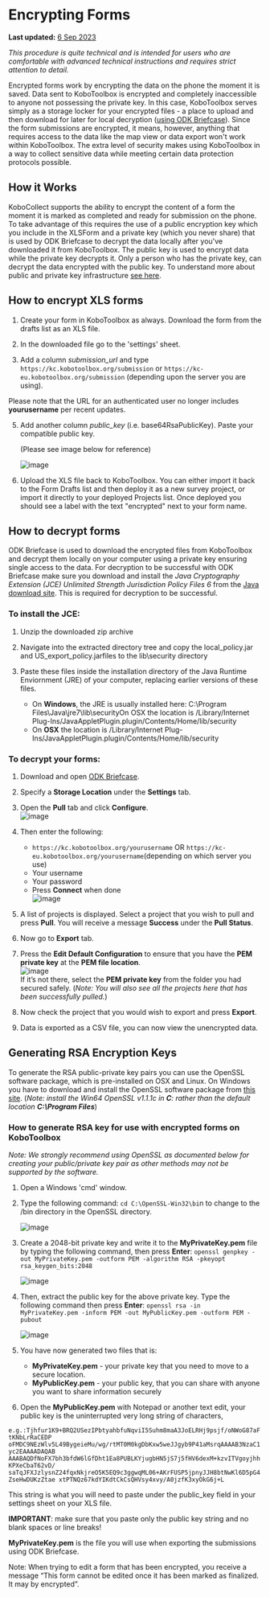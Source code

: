 # Encrypting Forms
**Last updated:** <a href="https://github.com/kobotoolbox/docs/blob/94c30eb1a317891733baea7ffcaaa7f7d078a2cd/source/encrypting_forms.md" class="reference">6 Sep 2023</a>

_This procedure is quite technical and is intended for users who are comfortable
with advanced technical instructions and requires strict attention to detail._

Encrypted forms work by encrypting the data on the phone the moment it is saved.
Data sent to KoboToolbox is encrypted and completely inaccessible to anyone not
possessing the private key. In this case, KoboToolbox serves simply as a storage
locker for your encrypted files - a place to upload and then download for later
for local decryption
([using ODK Briefcase](http://blog.formhub.org/2013/06/27/formhub-supports-odk-briefcase/)).
Since the form submissions are encrypted, it means, however, anything that
requires access to the data like the map view or data export won't work within
KoboToolbox. The extra level of security makes using KoboToolbox in a way to
collect sensitive data while meeting certain data protection protocols possible.

## How it Works

KoboCollect supports the ability to encrypt the content of a form the moment it
is marked as completed and ready for submission on the phone. To take advantage
of this requires the use of a public encryption key which you include in the
XLSForm and a private key (which you never share) that is used by ODK Briefcase
to decrypt the data locally after you've downloaded it from KoboToolbox. The
public key is used to encrypt data while the private key decrypts it. Only a
person who has the private key, can decrypt the data encrypted with the public
key. To understand more about public and private key infrastructure
[see here](https://en.wikipedia.org/wiki/Public-key_cryptography).

## How to encrypt XLS forms

1. Create your form in KoboToolbox as always. Download the form from the drafts
   list as an XLS file.

2. In the downloaded file go to the 'settings' sheet.

3. Add a column _submission_url_ and type
   `https://kc.kobotoolbox.org/submission` or
   `https://kc-eu.kobotoolbox.org/submission` (depending
   upon the server you are using).

   <p class="note">
  Please note that the URL for an authenticated user no longer includes **yourusername** per recent updates.
</p>

5. Add another column _public_key_ (i.e. base64RsaPublicKey). Paste your
   compatible public key.

    (Please see image below for reference)

    ![image](/images/encrypting_forms/column.png)

6. Upload the XLS file back to KoboToolbox. You can either import it back to the
   Form Drafts list and then deploy it as a new survey project, or import it
   directly to your deployed Projects list. Once deployed you should see a label
   with the text "encrypted" next to your form name.

## How to decrypt forms

ODK Briefcase is used to download the encrypted files from KoboToolbox and
decrypt them locally on your computer using a private key ensuring single access
to the data. For decryption to be successful with ODK Briefcase make sure you
download and install the _Java Cryptography Extension (JCE) Unlimited Strength
Jurisdiction Policy Files 6_ from the
[Java download site](https://www.oracle.com/java/technologies/javase-downloads.md).
This is required for decryption to be successful.

### To install the JCE:

1. Unzip the downloaded zip archive

2. Navigate into the extracted directory tree and copy the local_policy.jar and
   US_export_policy.jarfiles to the lib\security directory

3. Paste these files inside the installation directory of the Java Runtime
   Enviornment (JRE) of your computer, replacing earlier versions of these
   files.
    - On **Windows**, the JRE is usually installed here: C:\Program
      Files\Java\jre7\lib\securityOn OSX the location is /Library/Internet
      Plug-Ins/JavaAppletPlugin.plugin/Contents/Home/lib/security
    - On **OSX** the location is /Library/Internet
      Plug-Ins/JavaAppletPlugin.plugin/Contents/Home/lib/security

### To decrypt your forms:

1. Download and open [ODK Briefcase](https://docs.getodk.org/briefcase-intro/).

2. Specify a **Storage Location** under the **Settings** tab.

3. Open the **Pull** tab and click **Configure**.  
   ![image](/images/encrypting_forms/configure.png)

4. Then enter the following:

    - `https://kc.kobotoolbox.org/yourusername` OR
      `https://kc-eu.kobotoolbox.org/yourusername`(depending on which
      server you use)
    - Your username
    - Your password
    - Press **Connect** when done  
      ![image](/images/encrypting_forms/connect.png)

5. A list of projects is displayed. Select a project that you wish to pull and
   press **Pull**. You will receive a message **Success** under the **Pull
   Status**.

6. Now go to **Export** tab.

7. Press the **Edit Default Configuration** to ensure that you have the **PEM
   private key** at the **PEM file location**.  
   ![image](/images/encrypting_forms/private_key.png)  
   If it’s not there, select the **PEM private key** from the folder you had
   secured safely. (_Note: You will also see all the projects here that has been
   successfully pulled._)

8. Now check the project that you would wish to export and press **Export**.

9. Data is exported as a CSV file, you can now view the unencrypted data.

## Generating RSA Encryption Keys

To generate the RSA public-private key pairs you can use the OpenSSL software
package, which is pre-installed on OSX and Linux. On Windows you have to
download and install the OpenSSL software package from
[this site](http://slproweb.com/products/Win32OpenSSL.md). (_Note: install the
Win64 OpenSSL v1.1.1c in **C**: rather than the default location **C:\Program
Files**_)

### How to generate RSA key for use with encrypted forms on KoboToolbox

_Note: We strongly recommend using OpenSSL as documented below for creating your
public/private key pair as other methods may not be supported by the software._

1. Open a Windows 'cmd' window.

2. Type the following command: `cd C:\OpenSSL-Win32\bi`n to change to the /bin
   directory in the OpenSSL directory.

    ![image](/images/encrypting_forms/openssl_1.png)

3. Create a 2048-bit private key and write it to the **MyPrivateKey.pem** file
   by typing the following command, then press **Enter**:
   `openssl genpkey -out MyPrivateKey.pem -outform PEM -algorithm RSA -pkeyopt rsa_keygen_bits:2048`

    ![image](/images/encrypting_forms/openssl_2.png)

4. Then, extract the public key for the above private key. Type the following
   command then press **Enter**:
   `openssl rsa -in MyPrivateKey.pem -inform PEM -out MyPublicKey.pem -outform PEM -pubout`

    ![image](/images/encrypting_forms/openssl_3.png)

5. You have now generated two files that is:

    - **MyPrivateKey.pem** - your private key that you need to move to a secure
      location.
    - **MyPublicKey.pem** - your public key, that you can share with anyone you
      want to share information securely

6. Open the **MyPublicKey.pem** with Notepad or another text edit, your public
   key is the uninterrupted very long string of characters,

`e.g.:Tjhfur1K9+BRQ2USezIPbtyahbfuNqviI5Suhm8maA3JoELRHj9psjf/oNWoG87aFtKNbLrRaCEDP oFMDC9NEzWlv5L49BygeieMu/wg/rtMT0M0kgDbKxw5weJJgyb9P41aMsrqAAAAB3NzaC1yc2EAAAADAQAB AAABAQDfNoFX7bh3bfdW6lGfDht1Ea8PUBLKYjugbHN5jS7j5fHV6dexM+kzvITVgoyjhhKPXeCbaT62vD/ saTqJFXJzlysnZ24fqxNkjreO5K5EQ9c3ggwqML06+AKrFUSP5jpnyJJH8btNwKl6D5pG4ZseHwDUKzZtae xtPTNQz67kdYIKdtCkCsQHVsy4xvy/A0jzfK3xyOkG6j+L`

This string is what you will need to paste under the public_key field in your
settings sheet on your XLS file.

**IMPORTANT**: make sure that you paste only the public key string and no blank
spaces or line breaks!

**MyPrivateKey.pem** is the file you will use when exporting the submissions
using ODK Briefcase.

Note: When trying to edit a form that has been encrypted, you receive a message
“This form cannot be edited once it has been marked as finalized. It may by
encrypted”.
